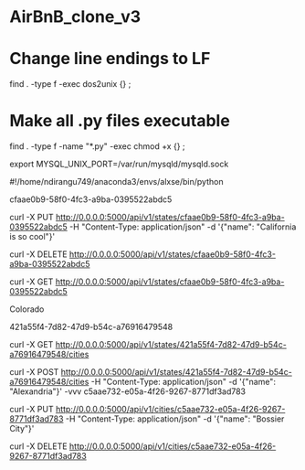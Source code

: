 # AirBnB_clone_v3

# Change line endings to LF
find . -type f -exec dos2unix {} \;

# Make all .py files executable
find . -type f -name "*.py" -exec chmod +x {} \;



export MYSQL_UNIX_PORT=/var/run/mysqld/mysqld.sock


#!/home/ndirangu749/anaconda3/envs/alxse/bin/python

cfaae0b9-58f0-4fc3-a9ba-0395522abdc5

curl -X PUT http://0.0.0.0:5000/api/v1/states/cfaae0b9-58f0-4fc3-a9ba-0395522abdc5 -H "Content-Type: application/json" -d '{"name": "California is so cool"}'


curl -X DELETE http://0.0.0.0:5000/api/v1/states/cfaae0b9-58f0-4fc3-a9ba-0395522abdc5


curl -X GET http://0.0.0.0:5000/api/v1/states/cfaae0b9-58f0-4fc3-a9ba-0395522abdc5




Colorado

421a55f4-7d82-47d9-b54c-a76916479548

curl -X GET http://0.0.0.0:5000/api/v1/states/421a55f4-7d82-47d9-b54c-a76916479548/cities


curl -X POST http://0.0.0.0:5000/api/v1/states/421a55f4-7d82-47d9-b54c-a76916479548/cities -H "Content-Type: application/json" -d '{"name": "Alexandria"}' -vvv
c5aae732-e05a-4f26-9267-8771df3ad783

curl -X PUT http://0.0.0.0:5000/api/v1/cities/c5aae732-e05a-4f26-9267-8771df3ad783 -H "Content-Type: application/json" -d '{"name": "Bossier City"}'

curl -X DELETE http://0.0.0.0:5000/api/v1/cities/c5aae732-e05a-4f26-9267-8771df3ad783
